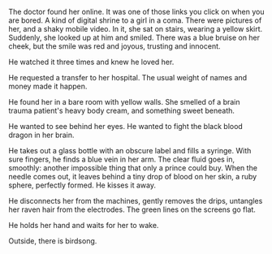 The doctor found her online. It was one of those links you click on when you are bored. A kind of digital shrine to a girl in a coma. There were pictures of her, and a shaky mobile video. In it, she sat on stairs, wearing a yellow skirt. Suddenly, she looked up at him and smiled. There was a blue bruise on her cheek, but the smile was red and joyous, trusting and innocent. 

He watched it three times and knew he loved her. 

He requested a transfer to her hospital. The usual weight of names and money made it happen. 

He found her in a bare room with yellow walls. She smelled of a brain trauma patient's heavy body cream, and something sweet beneath.

He wanted to see behind her eyes. He wanted to fight the black blood dragon in her brain.

He takes out a glass bottle with an obscure label and fills a syringe. With sure fingers, he finds a blue vein in her arm. The clear fluid goes in, smoothly: another impossible thing that only a prince could buy. When the needle comes out, it leaves behind a tiny drop of blood on her skin, a ruby sphere, perfectly formed. He kisses it away. 

He disconnects her from the machines, gently removes the drips, untangles her raven hair from the electrodes. The green lines on the screens go flat. 

He holds her hand and waits for her to wake. 

Outside, there is birdsong. 